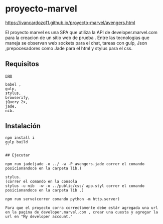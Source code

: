# proyecto-marvel

https://ivancardozo11.github.io/proyecto-marvel/avengers.html

El proyecto marvel es una SPA que utiliza la API de developer.marvel.com para la creacion de un sitio web de prueba .
Entre las tecnologias que maneja se observan web sockets para el chat, tareas con gulp, Json ,prepocesadores como Jade para el html y stylus para el css.
## Requisitos

[`npm`](http://npmjs.org)
```
babel ,
gulp,
stylus,
browserify,
jQuery 2x,
jade,
nib.
```

## Instalación
```
npm install i
gulp build
``

## Ejecutar
```

```
npm run jade(jade -o ../ -w -P avengers.jade correr el comando posicionandoce en la carpeta lib.)

stylus.
(correr el comando en la consola
stylus -u nib  -w -o ../public/css/ app.styl correr el comando posicionandoce en la carpeta lib .)

npm run serve(correr comando python -m http.server) 
```

```
Para que el proyecto corra correctamente debe estár agregada una url en la pagina de developer.marvel.com , crear una cuesta y agregar la url en "My developer account."

````

